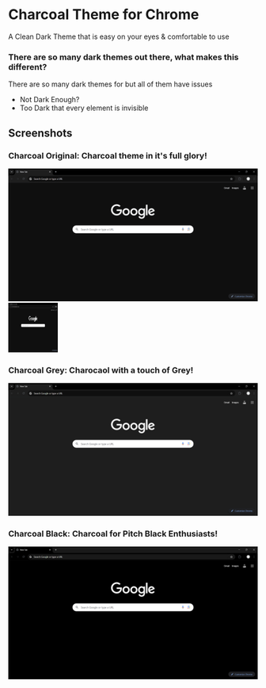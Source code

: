 # Charcoal Theme for Chrome 

A Clean Dark Theme that is easy on your eyes & comfortable to use

### There are so many dark themes out there, what makes this different?
There are so many dark themes for but all of them have issues

 - Not Dark Enough?
 - Too Dark that every element is invisible

## Screenshots

### Charcoal Original: Charcoal theme in it's full glory!
![Charcoal](https://github.com/Exotic-Lambo/Charcoal/blob/main/Screenshots/1.%20Charcoal.png)
<img src="https://github.com/Exotic-Lambo/Charcoal/blob/main/Screenshots/1.%20Charcoal.png" width="100" height="100">

### Charcoal Grey: Charocaol with a touch of Grey!
![Charcoal](https://github.com/Exotic-Lambo/Charcoal/blob/main/Screenshots/2.%20Charcoal%20Grey.png)

### Charcoal Black: Charcoal for Pitch Black Enthusiasts!
![Charcoal](https://github.com/Exotic-Lambo/Charcoal/blob/main/Screenshots/3.%20Charcoal%20Black.png)


